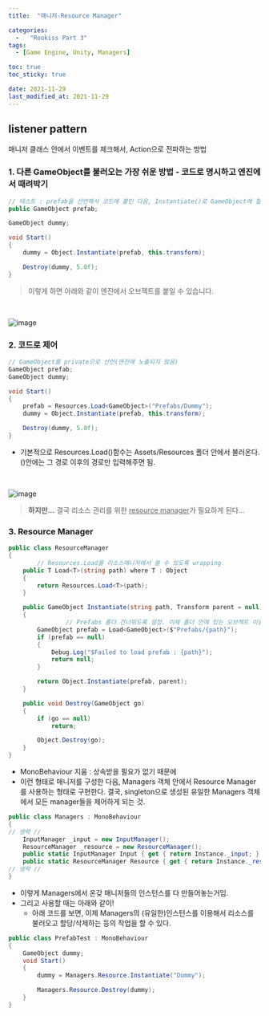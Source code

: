 ```yaml
---
title:  "매니저-Resource Manager"

categories:
  -   "Rookiss Part 3"
tags:
  - [Game Engine, Unity, Managers]

toc: true
toc_sticky: true

date: 2021-11-29
last_modified_at: 2021-11-29
---
```

## listener pattern
매니저 클래스 안에서 이벤트를 체크해서, Action으로 전파하는 방법 


### 1. 다른 GameObject를 불러오는 가장 쉬운 방법 - 코드로 명시하고 엔진에서 때려박기
```c#
// 테스트 : prefab을 선언해서 코드에 붙인 다음, Instantiate()로 GameObject에 할당한다. 		
public GameObject prefab;

GameObject dummy;

void Start()
{
    dummy = Object.Instantiate(prefab, this.transform);

    Destroy(dummy, 5.0f);
}
```
> 이렇게 하면 아래와 같이 엔진에서 오브젝트를 붙일 수 있습니다. 
<br>

![image](https://user-images.githubusercontent.com/53845159/143876163-c3ca2557-fc57-4842-b4e1-bcb879b6977c.png)

### 2. 코드로 제어
```c#
// GameObject를 private으로 선언(엔진에 노출되지 않음)
GameObject prefab;
GameObject dummy;

void Start()
{
    prefab = Resources.Load<GameObject>("Prefabs/Dummy");
    dummy = Object.Instantiate(prefab, this.transform);

    Destroy(dummy, 5.0f);
}
```
- 기본적으로 Resources.Load<T>()함수는 Assets/Resources 폴더 안에서 불러온다. ()안에는 그 경로 이후의 경로만 입력해주면 됨. 
<br>

![image](https://user-images.githubusercontent.com/53845159/143876396-74915e8e-a647-4c1b-b84c-c8ff88849508.png)

>  **하지만...** 결국 리소스 관리를 위한 <u>resource manager</u>가 필요하게 된다...

### 3. Resource Manager
```c#
public class ResourceManager
{
		// Resources.Load를 리소스매니저에서 쓸 수 있도록 wrapping
    public T Load<T>(string path) where T : Object
    { 
        return Resources.Load<T>(path); 
    }

    public GameObject Instantiate(string path, Transform parent = null)
    {
				// Prefabs 폴더 건너뛰도록 설정. 이제 폴더 안에 있는 오브젝트 이름만 넣어도 됨. 
        GameObject prefab = Load<GameObject>($"Prefabs/{path}");
        if (prefab == null)
        {
            Debug.Log("$Failed to load prefab : {path}");
            return null;
        }

        return Object.Instantiate(prefab, parent);
    }

    public void Destroy(GameObject go)
    {
        if (go == null)
            return;

        Object.Destroy(go);
    }
}
```
- MonoBehaviour 지움 : 상속받을 필요가 없기 때문에
- 이런 형태로 매니저를 구성한 다음, Managers 객체 안에서 Resource Manager를 사용하는 형태로 구현한다. 결국, singleton으로 생성된 유일한 Managers 객체에서 모든 manager들을 제어하게 되는 것. 
```c#
public class Managers : MonoBehaviour
{
// 생략 // 
    InputManager _input = new InputManager();
    ResourceManager _resource = new ResourceManager();
    public static InputManager Input { get { return Instance._input; } }
    public static ResourceManager Resource { get { return Instance._resource; } }
// 생략 // 
}
```
- 이렇게 Managers에서 온갖 매니저들의 인스턴스를 다 만들어놓는거임. 
- 그리고 사용할 때는 아래와 같이! 
  - 아래 코드를 보면, 이제 Managers의 (유일한)인스턴스를 이용해서 리소스를 불러오고 할당/삭제하는 등의 작업을 할 수 있다.
```c#
public class PrefabTest : MonoBehaviour
{
    GameObject dummy;
    void Start()
    {
        dummy = Managers.Resource.Instantiate("Dummy");

        Managers.Resource.Destroy(dummy);
    }
}
```